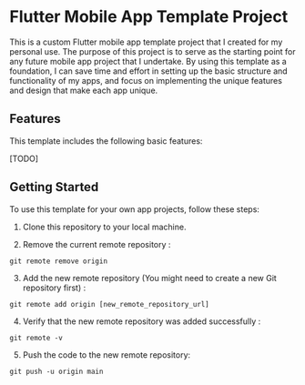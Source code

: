 # Flutter Mobile App Template Project

This is a custom Flutter mobile app template project that I created for my personal use. The purpose of this project is to serve as the starting point for any future mobile app project that I undertake. By using this template as a foundation, I can save time and effort in setting up the basic structure and functionality of my apps, and focus on implementing the unique features and design that make each app unique.

## Features

This template includes the following basic features:

[TODO]

## Getting Started

To use this template for your own app projects, follow these steps:

1. Clone this repository to your local machine.

2. Remove the current remote repository : 

`git remote remove origin`

3. Add the new remote repository (You might need to create a new Git repository first) : 

`git remote add origin [new_remote_repository_url]`

4. Verify that the new remote repository was added successfully :

`git remote -v`

5. Push the code to the new remote repository:

`git push -u origin main`



